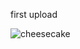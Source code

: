 first upload

![cheesecake](https://food.fnr.sndimg.com/content/dam/images/food/fullset/2013/12/9/0/FNK_Cheesecake_s4x3.jpg.rend.hgtvcom.826.620.suffix/1387411272847.jpeg)
